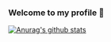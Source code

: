 ### Welcome to my profile 👀

[![Anurag's github stats](https://github-readme-stats.vercel.app/api?username=zaaachos)](https://github.com/zaaachos/github-readme-stats&show_icons=true&theme=merko)
